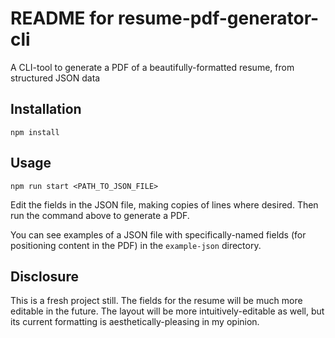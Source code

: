 # README for resume-pdf-generator-cli

A CLI-tool to generate a PDF of a beautifully-formatted resume, from structured JSON data

## Installation

`npm install`

## Usage

`npm run start <PATH_TO_JSON_FILE>`

Edit the fields in the JSON file, making copies of lines where desired. Then run the command above to generate a PDF.

You can see examples of a JSON file with specifically-named fields (for positioning content in the PDF) in the `example-json` directory.

## Disclosure

This is a fresh project still. The fields for the resume will be much more editable in the future. The layout will be more intuitively-editable as well, but its current formatting is aesthetically-pleasing in my opinion.